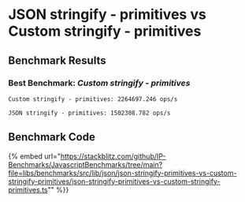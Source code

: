 # JSON stringify - primitives vs Custom stringify - primitives

## Benchmark Results

### Best Benchmark: _Custom stringify - primitives_

```
Custom stringify - primitives: 2264697.246 ops/s
```

```
JSON stringify - primitives: 1502308.782 ops/s
```

## Benchmark Code

{% embed url="https://stackblitz.com/github/IP-Benchmarks/JavascriptBenchmarks/tree/main?file=libs/benchmarks/src/lib/json/json-stringify-primitives-vs-custom-stringify-primitives/json-stringify-primitives-vs-custom-stringify-primitives.ts"" %}}
